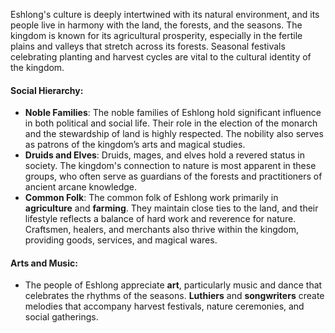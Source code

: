 Eshlong's culture is deeply intertwined with its natural environment, and its people live in harmony with the land, the forests, and the seasons. The kingdom is known for its agricultural prosperity, especially in the fertile plains and valleys that stretch across its forests. Seasonal festivals celebrating planting and harvest cycles are vital to the cultural identity of the kingdom.

#### **Social Hierarchy:**

- **Noble Families**: The noble families of Eshlong hold significant influence in both political and social life. Their role in the election of the monarch and the stewardship of land is highly respected. The nobility also serves as patrons of the kingdom’s arts and magical studies.
- **Druids and Elves**: Druids, mages, and elves hold a revered status in society. The kingdom's connection to nature is most apparent in these groups, who often serve as guardians of the forests and practitioners of ancient arcane knowledge.
- **Common Folk**: The common folk of Eshlong work primarily in **agriculture** and **farming**. They maintain close ties to the land, and their lifestyle reflects a balance of hard work and reverence for nature. Craftsmen, healers, and merchants also thrive within the kingdom, providing goods, services, and magical wares.

#### **Arts and Music**:

- The people of Eshlong appreciate **art**, particularly music and dance that celebrates the rhythms of the seasons. **Luthiers** and **songwriters** create melodies that accompany harvest festivals, nature ceremonies, and social gatherings.